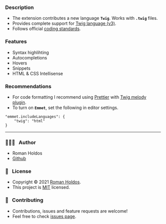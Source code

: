 ### Description

-   The extension contributes a new language **`Twig`**. Works with **`.twig`** files.
-   Provides complete support for [Twig language (v3)](https://twig.symfony.com/doc/3.x/).
-   Follows official [coding standards](https://twig.symfony.com/doc/3.x/coding_standards.html).

### Features

-   Syntax highlihting
-   Autocompletions
-   Hovers
-   Snippets
-   HTML & CSS Intellisense

### Recommendations

-   For code formatting I recommend using [Prettier](https://marketplace.visualstudio.com/items?itemName=esbenp.prettier-vscode) with [Twig melody plugin](https://github.com/trivago/prettier-plugin-twig-melody).
-   To turn on **`Emmet`**, set the following in editor settings.

```
"emmet.includeLanguages": {
    "twig": "html"
}
```

---

### 🙅🏻‍♂️ &nbsp; Author

-   Roman Holdos
-   [Github](https://github.com/rholdos)

### 📝 &nbsp; License

-   Copyright © 2021 [Roman Holdos](https://github.com/rholdos).
-   This project is [MIT](https://github.com/rholdos/vscode-twig-language-support/LICENSE.md) licensed.

### 🤝 &nbsp; Contributing

-   Contributions, issues and feature requests are welcome!
-   Feel free to check [issues page](https://github.com/rholdos/vscode-twig-language-support/issues).
